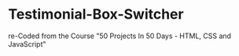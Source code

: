 # Testimonial-Box-Switcher
re-Coded from the Course "50 Projects In 50 Days - HTML, CSS and JavaScript"
